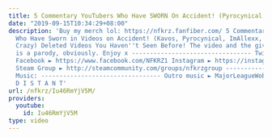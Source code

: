```yaml
---
title: 5 Commentary YouTubers Who Have SWORN On Accident! (Pyrocynical, Kavos, ImAllexx)
date: "2019-09-15T10:34:29+08:00"
description: 'Buy my merch lol: https://nfkrz.fanfiber.com/ 5 Commentary Youtubers
  Who Have Sworn in Videos on Accident! (Kavos, Pyrocynical, ImAllexx, Colossal is
  Crazy) Deleted Videos You Haven''t Seen Before! The video and the giveaway intro
  is a parody, obviously. Enjoy x --------------------------------- Twitch ► http://www.twitch.tv/nfkrz
  Facebook ► https://www.facebook.com/NFKRZ1 Instagram ► https://instagram.com/roman_nfkrz/
  Steam Group ► http://steamcommunity.com/groups/nfkrzgroup ---------------------------------
  Music: --------------------------------- Outro music ► MajorLeagueWobs/Holder -
  D I S T A N T'
url: /nfkrz/Iu46RmYjV5M/
providers:
  youtube:
    id: Iu46RmYjV5M
type: video
---
```

